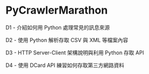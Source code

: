 # PyCrawlerMarathon

D1 - 介紹如何用 Python 處理常見的訊息來源

D2 - 使用 Python 解析存取 CSV 與 XML 等檔案內容

D3 - HTTP Server-Client 架構說明與利用 Python 存取 API

D4 - 使用 DCard API 練習如何存取第三方網路資料
